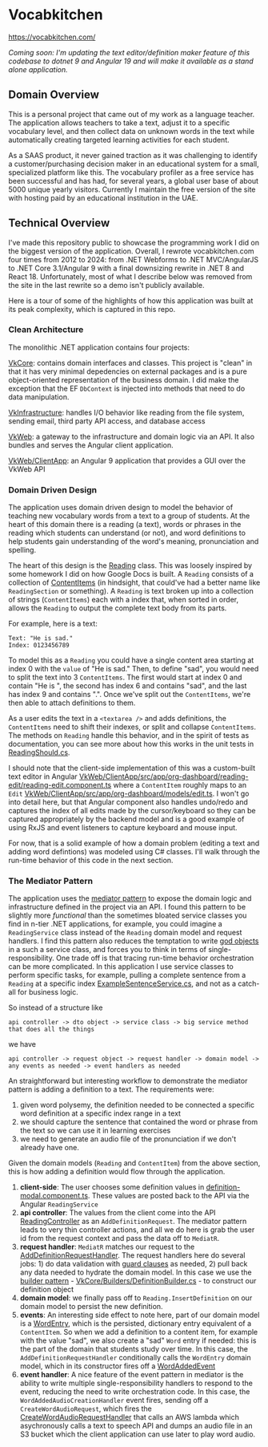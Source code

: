 # Vocabkitchen

https://vocabkitchen.com/

_Coming soon: I'm updating the text editor/definition maker feature of this codebase to dotnet 9 and Angular 19 and will make it available as a stand alone application._

## Domain Overview

This is a personal project that came out of my work as a language teacher. The application allows teachers to take a text, adjust it to a specific vocabulary level, and then collect data on unknown words in the text while automatically creating targeted learning activities for each student.

As a SAAS product, it never gained traction as it was challenging to identify a customer/purchasing decision maker in an educational system for a small, specialized platform like this. The vocabulary profiler as a free service has been successful and has had, for several years, a global user base of about 5000 unique yearly visitors. Currently I maintain the free version of the site with hosting paid by an educational institution in the UAE.

## Technical Overview

I've made this repository public to showcase the programming work I did on the biggest version of the application. Overall, I rewrote vocabkitchen.com four times from 2012 to 2024: from .NET Webforms to .NET MVC/AngularJS to .NET Core 3.1/Angular 9 with a final downsizing rewrite in .NET 8 and React 18. Unfortunately, most of what I describe below was removed from the site in the last rewrite so a demo isn't publicly available.

Here is a tour of some of the highlights of how this application was built at its peak complexity, which is captured in this repo.

### Clean Architecture

The monolithic .NET application contains four projects:

[VkCore](VkCore): contains domain interfaces and classes. This project is "clean" in that it has very minimal depedencies on external packages and is a pure object-oriented representation of the business domain. I did make the exception that the EF `DbContext` is injected into methods that need to do data manipulation.

[VkInfrastructure](VkInfrastructure): handles I/O behavior like reading from the file system, sending email, third party API access, and database access

[VkWeb](VkWeb): a gateway to the infrastructure and domain logic via an API. It also bundles and serves the Angular client application.

[VkWeb/ClientApp](VkWeb/ClientApp): an Angular 9 application that provides a GUI over the VkWeb API

### Domain Driven Design

The application uses domain driven design to model the behavior of teaching new vocabulary words from a text to a group of students. At the heart of this domain there is a reading (a text), words or phrases in the reading which students can understand (or not), and word definitions to help students gain understanding of the word's meaning, pronunciation and spelling.

The heart of this design is the [Reading](VkCore/Models/ReadingModel/Reading.cs) class. This was loosely inspired by some homework I did on how Google Docs is built. A `Reading` consists of a collection of [ContentItems](VkCore/Models/ReadingModel/ContentItem.cs) (in hindsight, that could've had a better name like `ReadingSection` or something). A `Reading` is text broken up into a collection of strings (`ContentItems`) each with a index that, when sorted in order, allows the `Reading` to output the complete text body from its parts.

For example, here is a text:

````
Text: "He is sad."
Index: 0123456789
````

To model this as a `Reading` you could have a single content area starting at index 0 with the `value` of "He is sad." Then, to define "sad", you would need to split the text into 3 `ContentItems`. The first would start at index 0 and contain "He is ", the second has index 6 and contains "sad", and the last has index 9 and contains ".". Once we've split out the `ContentItems`, we're then able to attach definitions to them.

As a user edits the text in a `<textarea />` and adds definitions, the `ContentItems` need to shift their indexes, or split and collapse `ContentItems`. The methods on `Reading` handle this behavior, and in the spirit of tests as documentation, you can see more about how this works in the unit tests in [ReadingShould.cs](VkCore.Test/Models/ReadingShould.cs).

I should note that the client-side implementation of this was a custom-built text editor in Angular [VkWeb/ClientApp/src/app/org-dashboard/reading-edit/reading-edit.component.ts](VkWeb/ClientApp/src/app/org-dashboard/reading-edit/reading-edit.component.ts) where a `ContentItem` roughly maps to an `Edit` [VkWeb/ClientApp/src/app/org-dashboard/models/edit.ts](VkWeb/ClientApp/src/app/org-dashboard/models/edit.ts). I won't go into detail here, but that Angular component also handles undo/redo and captures the index of all edits made by the cursor/keyboard so they can be captured appropriately by the backend model and is a good example of using RxJS and event listeners to capture keyboard and mouse input.

For now, that is a solid example of how a domain problem (editing a text and adding word defintions) was modeled using C# classes. I'll walk through the run-time behavior of this code in the next section.

### The Mediator Pattern

The application uses the [mediator pattern](https://github.com/jbogard/MediatR/wiki) to expose the domain logic and infrastructure defined in the project via an API. I found this pattern to be slightly more _functional_ than the sometimes bloated service classes you find in n-tier .NET applications, for example, you could imagine a `ReadingService` class instead of the `Reading` domain model and request handlers. I find this pattern also reduces the temptation to write [god objects](https://en.wikipedia.org/wiki/God_object) in a such a service class, and forces you to think in terms of single-responsibility. One trade off is that tracing run-time behavior orchestration can be more complicated.  In this application I use service classes to perform specific tasks, for example, pulling a complete sentence from a `Reading` at a specific index [ExampleSentenceService.cs](VkCore/Services/ExampleSentenceService.cs), and not as a catch-all for business logic.

So instead of a structure like

````
api controller -> dto object -> service class -> big service method that does all the things
````
we have

````
api controller -> request object -> request handler -> domain model -> any events as needed -> event handlers as needed
````

An straightforward but interesting workflow to demonstrate the mediator pattern is adding a definition to a text. The requirements were:

1. given word polysemy, the definition needed to be connected a specific word definition at a specific index range in a text
1. we should capture the sentence that contained the word or phrase from the text so we can use it in learning exercises
1. we need to generate an audio file of the pronunciation if we don't already have one.

Given the domain models (`Reading` and `ContentItem`) from the above section, this is how adding a definition would flow through the application.

1. **client-side**: The user chooses some definition values in [definition-modal.component.ts](VkWeb/ClientApp/src/app/org-dashboard/definition-modal/definition-modal.component.ts). These values are posted back to the API via the Angular `ReadingService`
1. **api controller**: The values from the client come into the API [ReadingController](VkWeb/Controllers/ReadingController.cs) as an `AddDefinitionRequest`. The mediator pattern leads to very thin controller actions, and all we do here is grab the user id from the request context and pass the data off to `MediatR`.
1. **request handler**: `MediatR` matches our request to the [AddDefinitionRequestHandler](VkInfrastructure/RequestHandlers/ReadingHandlers/AddDefinitionRequestHandler.cs).  The request handlers here do several jobs: 1) do data validation with [guard clauses](<https://en.wikipedia.org/wiki/Guard_(computer_science)>) as needed, 2) pull back any data needed to hydrate the domain model. In this case we use the [builder pattern](https://en.wikipedia.org/wiki/Builder_pattern) - [VkCore/Builders/DefinitionBuilder.cs](VkCore/Builders/DefinitionBuilder.cs) - to construct our definition object
1. **domain model**: we finally pass off to `Reading.InsertDefinition` on our domain model to persist the new definition.
1. **events**: An interesting side effect to note here, part of our domain model is a [WordEntry](VkCore/Models/Word/WordEntry.cs), which is the persisted, dictionary entry equivalent of a `ContentItem`. So when we add a definition to a content item, for example with the value "sad", we also create a "sad" `Word` entry if needed: this is the part of the domain that students study over time. In this case, the `AddDefinitionRequestHandler` conditionally calls the `WordEntry` domain model, which in its constructor fires off a [WordAddedEvent](VkCore/Events/Word/WordAddedEvent.cs)
1. **event handler**: A nice feature of the event pattern in mediator is the ability to write multiple single-responsibility handlers to respond to the event, reducing the need to write orchestration code. In this case, the `WordAddedAudioCreationHandler` event fires, sending off a `CreateWordAudioRequest`, which fires the [CreateWordAudioRequestHandler](VkInfrastructure/RequestHandlers/Word/CreateWordAudioRequestHandler.cs) that calls an AWS lambda which asychronously calls a text to speech API and dumps an audio file in an S3 bucket which the client application can use later to play word audio.

